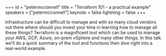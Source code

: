 ﻿+++
id = "petermcconnell"
title = "Terraform 101 - a practical example"
speakers = ["petermcconnell"]
keynote = false
lightning = false
+++

Infrastructure can be difficult to manage and with so many cloud vendors out there where should you invest your time in learning how to manage all these things? Terraform is a magnificent tool which can be used to manage your AWS, GCP, Azure, on-prem vSphere and many other things. In this talk we'll do a quick summary of the tool and functions then dive right into a real-world example.